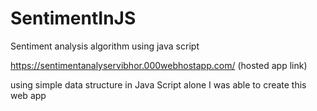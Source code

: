 # SentimentInJS
Sentiment analysis algorithm using java script

https://sentimentanalyservibhor.000webhostapp.com/  (hosted app link)

using simple data structure in Java Script alone I was able to create this web app
